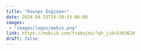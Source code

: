 ```yaml
---
title: "Devops Engineer"
date: 2024-04-25T16:58:53-06:00
images: 
 - "images/logos/mobik.png"
link: https://mobiik.com/trabajos/?gh_jid=5363620
draft: false
---
```


